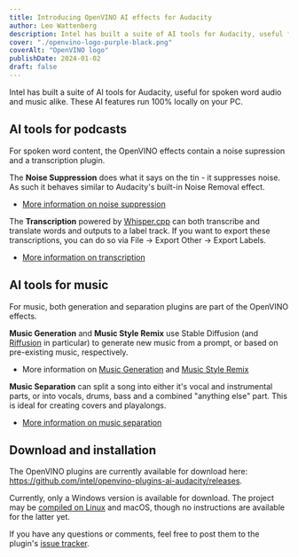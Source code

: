 ```yaml
---
title: Introducing OpenVINO AI effects for Audacity
author: Leo Wattenberg
description: Intel has built a suite of AI tools for Audacity, useful for spoken word audio and music alike. These AI features run 100% locally on your PC.
cover: "./openvino-logo-purple-black.png"
coverAlt: "OpenVINO logo"
publishDate: 2024-01-02
draft: false
---
```


Intel has built a suite of AI tools for Audacity, useful for spoken word audio and music alike. These AI features run 100% locally on your PC.

## AI tools for podcasts 

For spoken word content, the OpenVINO effects contain a noise supression and a transcription plugin. 

The **Noise Suppression** does what it says on the tin - it suppresses noise. As such it behaves similar to Audacity's built-in Noise Removal effect. 
* [More information on noise suppression](https://github.com/intel/openvino-plugins-ai-audacity/blob/main/doc/feature_doc/noise_suppression/README.md)

The **Transcription** powered by [Whisper.cpp](https://github.com/ggerganov/whisper.cpp) can both transcribe and translate words and outputs to a label track. If you want to export these transcriptions, you can do so via File → Export Other → Export Labels. 

* [More information on transcription](https://github.com/intel/openvino-plugins-ai-audacity/blob/main/doc/feature_doc/whisper_transcription/README.md)

## AI tools for music 

For music, both generation and separation plugins are part of the OpenVINO effects. 

**Music Generation** and **Music Style Remix** use Stable Diffusion (and [Riffusion](https://github.com/riffusion/riffusion) in particular) to generate new music from a prompt, or based on pre-existing music, respectively.

* More information on [Music Generation](https://github.com/intel/openvino-plugins-ai-audacity/blob/main/doc/feature_doc/music_generation/README.md) and [Music Style Remix](https://github.com/intel/openvino-plugins-ai-audacity/blob/main/doc/feature_doc/music_style_remix/README.md)

**Music Separation** can split a song into either it's vocal and instrumental parts, or into vocals, drums, bass and a combined "anything else" part. This is ideal for creating covers and playalongs.

* [More information on music separation](https://github.com/intel/openvino-plugins-ai-audacity/blob/main/doc/feature_doc/music_separation/README.md)


## Download and installation

The OpenVINO plugins are currently available for download here:  https://github.com/intel/openvino-plugins-ai-audacity/releases. 

Currently, only a Windows version is available for download. The project may be [compiled on Linux](https://github.com/intel/openvino-plugins-ai-audacity/blob/main/doc/build_doc/linux/README.md) and macOS, though no instructions are available for the latter yet.

If you have any questions or comments, feel free to post them to the plugin's [issue tracker](https://github.com/intel/openvino-plugins-ai-audacity/issues).